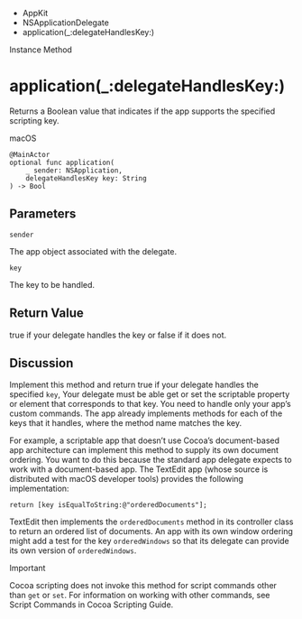 

- AppKit
- NSApplicationDelegate
-  application(\_:delegateHandlesKey:) 

Instance Method

# application(\_:delegateHandlesKey:)

Returns a Boolean value that indicates if the app supports the specified scripting key.

macOS

``` source
@MainActor
optional func application(
    _ sender: NSApplication,
    delegateHandlesKey key: String
) -> Bool
```

## Parameters 

`sender`  

The app object associated with the delegate.

`key`  

The key to be handled.

## Return Value

true if your delegate handles the key or false if it does not.

## Discussion

Implement this method and return true if your delegate handles the specified `key`, Your delegate must be able get or set the scriptable property or element that corresponds to that key. You need to handle only your app’s custom commands. The app already implements methods for each of the keys that it handles, where the method name matches the key.

For example, a scriptable app that doesn’t use Cocoa’s document-based app architecture can implement this method to supply its own document ordering. You want to do this because the standard app delegate expects to work with a document-based app. The TextEdit app (whose source is distributed with macOS developer tools) provides the following implementation:

```
return [key isEqualToString:@"orderedDocuments"];
```

TextEdit then implements the `orderedDocuments` method in its controller class to return an ordered list of documents. An app with its own window ordering might add a test for the key `orderedWindows` so that its delegate can provide its own version of `orderedWindows`.

Important

Cocoa scripting does not invoke this method for script commands other than `get` or `set`. For information on working with other commands, see Script Commands in Cocoa Scripting Guide.

